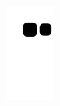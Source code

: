 ![snake animation](https://github.com/lachimo/lachimo2/blob/output/github-contribution-grid-snake2.svg)

